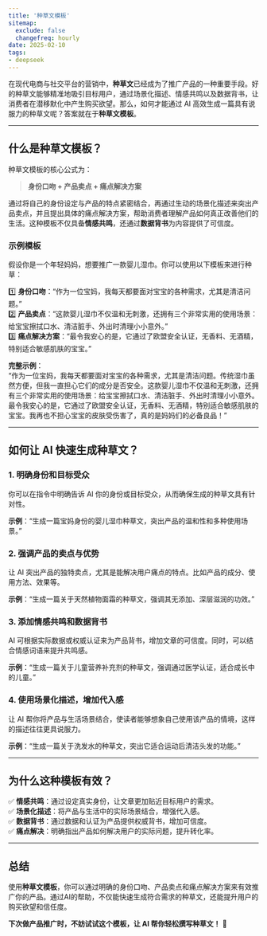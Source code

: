 ```yaml
---
title: '种草文模板'
sitemap:
  exclude: false
  changefreq: hourly
date: 2025-02-10
tags:
- deepseek
---
```


在现代电商与社交平台的营销中，**种草文**已经成为了推广产品的一种重要手段。好的种草文能够精准地吸引目标用户，通过场景化描述、情感共鸣以及数据背书，让消费者在潜移默化中产生购买欲望。那么，如何才能通过 AI 高效生成一篇具有说服力的种草文呢？答案就在于**种草文模板**。

---

## **什么是种草文模板？**

种草文模板的核心公式为：

> **身份口吻 + 产品卖点 + 痛点解决方案**  

通过将自己的身份设定与产品的特点紧密结合，再通过生动的场景化描述来突出产品卖点，并且提出具体的痛点解决方案，帮助消费者理解产品如何真正改善他们的生活。这种模板不仅具备**情感共鸣**，还通过**数据背书**为内容提供了可信度。

### **示例模板**

假设你是一个年轻妈妈，想要推广一款婴儿湿巾。你可以使用以下模板来进行种草：

1️⃣ **身份口吻**：“作为一位宝妈，我每天都要面对宝宝的各种需求，尤其是清洁问题。”  
2️⃣ **产品卖点**：“这款婴儿湿巾不仅温和无刺激，还拥有三个非常实用的使用场景：给宝宝擦拭口水、清洁脏手、外出时清理小小意外。”  
3️⃣ **痛点解决方案**：“最令我安心的是，它通过了欧盟安全认证，无香料、无酒精，特别适合敏感肌肤的宝宝。”  

**完整示例**：  
“作为一位宝妈，我每天都要面对宝宝的各种需求，尤其是清洁问题。传统湿巾虽然方便，但我一直担心它们的成分是否安全。这款婴儿湿巾不仅温和无刺激，还拥有三个非常实用的使用场景：给宝宝擦拭口水、清洁脏手、外出时清理小小意外。最令我安心的是，它通过了欧盟安全认证，无香料、无酒精，特别适合敏感肌肤的宝宝。我再也不担心宝宝的皮肤受伤害了，真的是妈妈们的必备良品！”

---

## **如何让 AI 快速生成种草文？**

### **1. 明确身份和目标受众**

你可以在指令中明确告诉 AI 你的身份或目标受众，从而确保生成的种草文具有针对性。

**示例**：“生成一篇宝妈身份的婴儿湿巾种草文，突出产品的温和性和多种使用场景。”

### **2. 强调产品的卖点与优势**

让 AI 突出产品的独特卖点，尤其是能解决用户痛点的特点。比如产品的成分、使用方法、效果等。

**示例**：“生成一篇关于天然植物面霜的种草文，强调其无添加、深层滋润的功效。”

### **3. 添加情感共鸣和数据背书**

AI 可根据实际数据或权威认证来为产品背书，增加文章的可信度。同时，可以结合情感词语来提升共鸣感。

**示例**：“生成一篇关于儿童营养补充剂的种草文，强调通过医学认证，适合成长中的儿童。”

### **4. 使用场景化描述，增加代入感**

让 AI 帮你将产品与生活场景结合，使读者能够想象自己使用该产品的情境，这样的描述往往更具说服力。

**示例**：“生成一篇关于洗发水的种草文，突出它适合运动后清洁头发的功能。”

---

## **为什么这种模板有效？**

✅ **情感共鸣**：通过设定真实身份，让文章更加贴近目标用户的需求。  
✅ **场景化描述**：将产品与生活中的实际场景结合，增强代入感。  
✅ **数据背书**：通过数据和认证为产品提供权威背书，增加可信度。  
✅ **痛点解决**：明确指出产品如何解决用户的实际问题，提升转化率。

---

## **总结**

使用**种草文模板**，你可以通过明确的身份口吻、产品卖点和痛点解决方案来有效推广你的产品。通过AI的帮助，不仅能快速生成符合需求的种草文，还能提升用户的购买欲望和信任度。

**下次做产品推广时，不妨试试这个模板，让 AI 帮你轻松撰写种草文！** 🌟